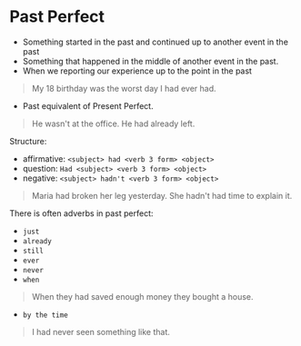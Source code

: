 # Past Perfect

- Something started in the past and continued up to another event in the past
- Something that happened in the middle of another event in the past.
- When we reporting our experience up to the point in the past
> My 18 birthday was the worst day I had ever had.
- Past equivalent of Present Perfect.
> He wasn't at the office. He had already left.

Structure:
- affirmative: `<subject> had <verb 3 form> <object>`
- question: `Had <subject> <verb 3 form> <object>`
- negative: `<subject> hadn't <verb 3 form> <object>`

> Maria had broken her leg yesterday.
> She hadn't had time to explain it.

There is often adverbs in past perfect:
- `just`
- `already`
- `still`
- `ever`
- `never` 
- `when`
> When they had saved enough money they bought a house.
- `by the time`

> I had never seen something like that.
